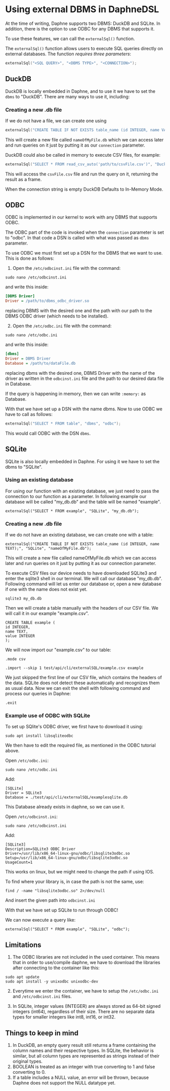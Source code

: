 <!--
Copyright 2021 The DAPHNE Consortium

Licensed under the Apache License, Version 2.0 (the "License");
you may not use this file except in compliance with the License.
You may obtain a copy of the License at

    http://www.apache.org/licenses/LICENSE-2.0

Unless required by applicable law or agreed to in writing, software
distributed under the License is distributed on an "AS IS" BASIS,
WITHOUT WARRANTIES OR CONDITIONS OF ANY KIND, either express or implied.
See the License for the specific language governing permissions and
limitations under the License.
-->

# Using external DBMS in DaphneDSL

At the time of writing, Daphne supports two DBMS: DuckDB and SQLite. In addition, there is the option to use ODBC for any DBMS that supports it.

To use these features, we can call the `externalSql()` function. 

The `externalSql()` function allows users to execute SQL queries directly on external databases.
The function *requires three parameters*:
```cpp
externalSql("<SQL QUERY>", "<DBMS TYPE>", "<CONNECTION>");
```

## DuckDB

DuckDB is locally embedded in Daphne, and to use it we have to set the `dbms` to "DuckDB". There are many ways to use it, including:

### Creating a new .db file

If we do not have a file, we can create one using 

```cpp
externalSql("CREATE TABLE IF NOT EXISTS table_name (id INTEGER, name VARCHAR);", "DuckDB", "nameOfMyFile.db");
```

This will create a new file called `nameOfMyFile.db` which we can access later and run queries on it just by putting it as our `connection` parameter.

DuckDB could also be called in memory to execute CSV files, for example:

```cpp
externalSql("SELECT * FROM read_csv_auto('path/to/csvFile.csv')", "DuckDB", ":memory:");
```

This will access the `csvFile.csv` file and run the query on it, returning the result as a frame. 

When the connection string is empty DuckDB Defaults to In-Memory Mode.

## ODBC

ODBC is implemented in our kernel to work with any DBMS that supports ODBC. 

The ODBC part of the code is invoked when the `connection` parameter is set to "odbc". In that code a DSN is called with what was passed as `dbms` parameter. 

To use ODBC we must first set up a DSN for the DBMS that we want to use. This is done as follows:

1. Open the `/etc/odbcinst.ini` file  with the command:

```ubuntu
sudo nano /etc/odbcinst.ini
```

and write this inside: 

```ini
[DBMS Driver]
Driver = /path/to/dbms_odbc_driver.so
```

replacing DBMS with the desired one and the path with our path to the DBMS ODBC driver (which needs to be installed).

2. Open the `/etc/odbc.ini` file  with the command:

```ubuntu
sudo nano /etc/odbc.ini
```

and write this inside: 

```ini
[dbms]
Driver = DBMS Driver
Database = /path/to/dataFile.db
```

replacing dbms with the desired one, DBMS Driver with the name of the driver as written in the `odbcinst.ini` file and the path to our desired data file in Database. 

If the query is happening in memory, then we can write `:memory:` as Database. 

With that we have set up a DSN with the name dbms. Now to use ODBC we have to call as follows:

```cpp
externalSql("SELECT * FROM table", "dbms", "odbc");
```

This would call ODBC with the DSN `dbms`.


## SQLite

SQLite is also locally embedded in Daphne. For using it we have to set the dbms to "SQLite".
### Using an existing database
For using our function with an existing database, we just need to pass the connection to our function as a parameter.
In following example our database will be called "my_db.db" and the table will be named "example".
```daphne
externalSql("SELECT * FROM example", "SQLite", "my_db.db");
```
### Creating a new .db file
If we do not have an existing database, we can create one with a table:
```daphne
externalSql("CREATE TABLE IF NOT EXISTS table_name (id INTEGER, name TEXT);", "SQLite", "nameOfMyFile.db");
```
This will create a new file called nameOfMyFile.db which we can access later and run queries on it just by putting it as our connection parameter.

To execute CSV files our device needs to have downloaded SQLite3 and enter the sqlite3 shell in our terminal.
We will call our database "my_db.db". Following command will let us enter our database or, open a new database if one with the name does not exist yet.
```ubuntu
sqlite3 my_db.db
```
Then we will create a table manually with the headers of our CSV file. We will call it in our example "example.csv".
```ubuntu
CREATE TABLE example (
id INTEGER,
name TEXT,
value INTEGER
);
```
We will now import our "example.csv" to our table:
```ubuntu
.mode csv
```
```ubuntu
.import --skip 1 test/api/cli/externalSQL/example.csv example
```
We just skipped the first line of our CSV file, which contains the headers of the data. SQLite does not detect these automatically and recognizes them as usual data.
Now we can exit the shell with following command and process our queries in Daphne:
```ubuntu
.exit
```

### Example use of ODBC with SQLite

To set up SQlite's ODBC driver, we first have to download it using: 

```ubuntu
sudo apt install libsqliteodbc
```

We then have to edit the required file, as mentioned in the ODBC tutorial above. 

Open `/etc/odbc.ini`: 

```ubuntu
sudo nano /etc/odbc.ini
```

Add: 

```nano
[SQLite]
Driver = SQLite3
Database = ./test/api/cli/externalSQL/examplesqlite.db
```

This Database already exists in daphne, so we can use it.

Open `/etc/odbcinst.ini`:

```ubuntu
sudo nano /etc/odbcinst.ini
```

Add:

```nano
[SQLite3]
Description=SQLite3 ODBC Driver
Driver=/usr/lib/x86_64-linux-gnu/odbc/libsqlite3odbc.so
Setup=/usr/lib/x86_64-linux-gnu/odbc/libsqlite3odbc.so
UsageCount=1
```

This works on linux, but we might need to change the path if using IOS.

To find where your library is, in case the path is not the same, use:

````ubuntu
find / -name "libsqlite3odbc.so" 2>/dev/null
````
And insert the given path into `odbcinst.ini`

With that we have set up SQLite to run through ODBC!

We can now execute a query like:

```daphne
externalSql("SELECT * FROM example", "SQLite", "odbc");
```

## Limitations

1. The ODBC libraries are not included in the used container. This means that in order to use/compile daphne, we have to download the libraries after connecting to the container like this: 

```ubuntu
sudo apt update
sudo apt install -y unixodbc unixodbc-dev
```

2. Everytime we enter the container, we have to setup the `/etc/odbc.ini` and `/etc/odbcinst.ini` files.

3. In SQLite, integer values (INTEGER) are always stored as 64-bit signed integers (int64), regardless of their size. There are no separate data types for smaller integers like int8, int16, or int32.

## Things to keep in mind

1. In DuckDB, an empty query result still returns a frame containing the column names and their respective types. In SQLite, the behavior is similar, but all column types are represented as strings instead of their original types.
2. BOOLEAN is treated as an integer with true converting to 1 and false converting to 0.
3. If a table includes a NULL value, an error will be thrown, because Daphne does not support the NULL datatype yet.